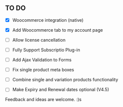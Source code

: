 ## TO DO

- [x] Woocommerce integration (native)
- [x] Add Woocommerce tab to my account page
- [ ] Allow license cancellation
- [ ] Fully Support Subscriptio Plug-in
- [ ] Add Ajax Validation to Forms
- [ ] Fix single product meta boxes
- [ ] Combine single and variation products functionality
- [ ] Make Expiry and Renewal dates optional (V4.5)


Feedback and ideas are welcome. :)s
